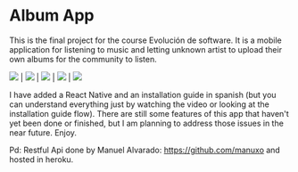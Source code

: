# Album App

This is the final project for the course Evolución de software. It is a mobile application for listening to music and letting unknown artist to upload their own albums for the community to listen.

<img src="https://media.giphy.com/media/8meyh0VvSA6lhH1ohi/giphy.gif"/> | <img src="https://media.giphy.com/media/1xkupQ2FfGMuecgCA1/giphy.gif"/> | <img src="https://media.giphy.com/media/igI1WJX1XkYpmY81mZ/giphy.gif"/> | <img src="https://media.giphy.com/media/9MJ6dI2R7n7Xzlp5oK/giphy.gif"/> | <img src="https://media.giphy.com/media/ef54Y2Cl9JsNM23gPX/giphy.gif"/>

I have added a React Native and an installation guide in spanish (but you can understand everything just by watching the video or looking at the installation guide flow). There are still some features of this app that haven't yet been done or finished, but I am planning to address those issues in the near future. Enjoy.

Pd: Restful Api done by Manuel Alvarado: https://github.com/manuxo and hosted in heroku.
